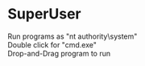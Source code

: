 # SuperUser
Run programs as "nt authority\system"<br>
Double click for "cmd.exe"<br>
Drop-and-Drag program to run<br>
